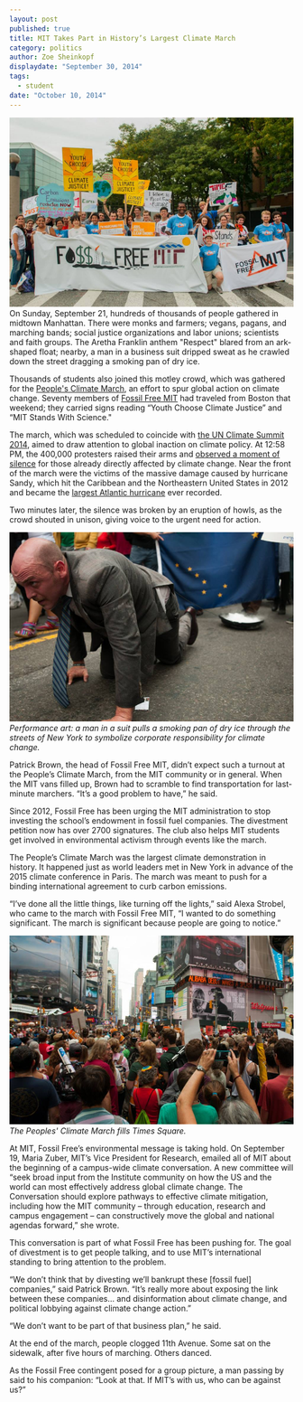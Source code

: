 ```yaml
---
layout: post
published: true
title: MIT Takes Part in History’s Largest Climate March
category: politics
author: Zoe Sheinkopf
displaydate: "September 30, 2014"
tags: 
  - student
date: "October 10, 2014"
---
```


![](/_posts/1491671_956029881080076_1969027885107661291_n.jpg)On Sunday, September 21, hundreds of thousands of people gathered in midtown Manhattan. There were monks and farmers; vegans, pagans, and marching bands; social justice organizations and labor unions; scientists and faith groups. The Aretha Franklin anthem "Respect" blared from an ark-shaped float; nearby, a man in a business suit dripped sweat as he crawled down the street dragging a smoking pan of dry ice.

Thousands of students also joined this motley crowd, which was gathered for the [People's Climate March](http://peoplesclimate.org/wrap-up/), an effort to spur global action on climate change. Seventy members of [Fossil Free MIT](http://www.fossilfreemit.org/) had traveled from Boston that weekend; they carried signs reading “Youth Choose Climate Justice” and “MIT Stands With Science."

The march, which was scheduled to coincide with [the UN Climate Summit 2014](http://www.un.org/climatechange/summit/), aimed to draw attention to global inaction on climate policy. At 12:58 PM, the 400,000 protesters raised their arms and [observed a moment of silence](http://time.com/3415162/peoples-climate-march-new-york-manhattan-demonstration/) for those already directly affected by climate change. Near the front of the march were the victims of the massive damage caused by hurricane Sandy, which hit the Caribbean and the Northeastern United States in 2012 and became the [largest Atlantic hurricane](http://www.erh.noaa.gov/mhx/EventReviews/20121029/20121029.php) ever recorded.

Two minutes later, the silence was broken by an eruption of howls, as the crowd shouted in unison, giving voice to the urgent need for action.


![10711133_956029931080071_1505566343118686235_n.jpg](/_posts/10711133_956029931080071_1505566343118686235_n.jpg)
_Performance art: a man in a suit pulls a smoking pan of dry ice through the streets of New York to symbolize corporate responsibility for climate change._


Patrick Brown, the head of Fossil Free MIT, didn’t expect such a turnout at the People’s Climate March, from the MIT community or in general. When the MIT vans filled up, Brown had to scramble to find transportation for last-minute marchers. “It’s a good problem to have,” he said.

Since 2012, Fossil Free has been urging the MIT administration to stop investing the school’s endowment in fossil fuel companies. The divestment petition now has over 2700 signatures. The club also helps MIT students get involved in environmental activism through events like the march.

The People’s Climate March was the largest climate demonstration in history. It happened just as world leaders met in New York in advance of the 2015 climate conference in Paris. The march was meant to push for a binding international agreement to curb carbon emissions.

“I’ve done all the little things, like turning off the lights,” said Alexa Strobel, who came to the march with Fossil Free MIT, “I wanted to do something significant. The march is significant because people are going to notice.”

    
![10628105_956029774413420_2601407869024525412_n.jpg](/_posts/10628105_956029774413420_2601407869024525412_n.jpg)
_The Peoples' Climate March fills Times Square._

At MIT, Fossil Free’s environmental message is taking hold. On September 19, Maria Zuber, MIT’s Vice President for Research, emailed all of MIT about the beginning of a campus-wide climate conversation. A new committee will “seek broad input from the Institute community on how the US and the world can most effectively address global climate change. The Conversation should explore pathways to effective climate mitigation, including how the MIT community – through education, research and campus engagement – can constructively move the global and national agendas forward,” she wrote.

This conversation is part of what Fossil Free has been pushing for. The goal of divestment is to get people talking, and to use MIT’s international standing to bring attention to the problem.

“We don’t think that by divesting we’ll bankrupt these [fossil fuel] companies,” said Patrick Brown. “It’s really more about exposing the link between these companies… and disinformation about climate change, and political lobbying against climate change action.”

“We don’t want to be part of that business plan,” he said.

At the end of the march, people clogged 11th Avenue. Some sat on the sidewalk, after five hours of marching. Others danced.

As the Fossil Free contingent posed for a group picture, a man passing by said to his companion: “Look at that. If MIT’s with us, who can be against us?”